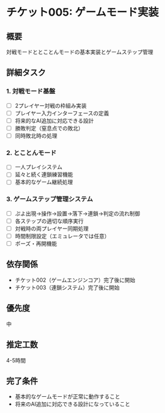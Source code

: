 # チケット005: ゲームモード実装

## 概要
対戦モードととことんモードの基本実装とゲームステップ管理

## 詳細タスク

### 1. 対戦モード基盤
- [ ] 2プレイヤー対戦の枠組み実装
- [ ] プレイヤー入力インターフェースの定義
- [ ] 将来的なAI追加に対応できる設計
- [ ] 勝敗判定（窒息点での敗北）
- [ ] 同時敗北時の処理

### 2. とことんモード
- [ ] 一人プレイシステム
- [ ] 延々と続く連鎖練習機能
- [ ] 基本的なゲーム継続処理

### 3. ゲームステップ管理システム
- [ ] ぷよ出現→操作→設置→落下→連鎖→判定の流れ制御
- [ ] 各ステップの適切な順序実行
- [ ] 対戦時の両プレイヤー同期処理
- [ ] 時間制限設定（エミュレータでは任意）
- [ ] ポーズ・再開機能

## 依存関係
- チケット002（ゲームエンジンコア）完了後に開始
- チケット003（連鎖システム）完了後に開始

## 優先度
中

## 推定工数
4-5時間

## 完了条件
- 基本的なゲームモードが正常に動作すること
- 将来のAI追加に対応できる設計になっていること